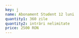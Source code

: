 ```yaml
---
key: j
name: Abonament Student 12 luni
quantity1: 360 zile
quantity2: intrări nelimitate
price: 2500 RON
---
```

